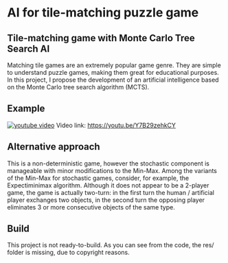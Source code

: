 # AI for tile-matching puzzle game
## Tile-matching game with Monte Carlo Tree Search AI

Matching tile games are an extremely popular game genre. They are simple to understand puzzle games, making them great for educational purposes. In this project, I propose the development of an artificial intelligence based on the Monte Carlo tree search algorithm (MCTS).

## Example
[![youtube video](https://img.youtube.com/vi/Y7B29zehkCY/0.jpg)](https://youtu.be/Y7B29zehkCY)
Video link: https://youtu.be/Y7B29zehkCY

## Alternative approach

This is a non-deterministic game, however the stochastic component is manageable with minor modifications to the Min-Max. Among the variants of the Min-Max for stochastic games, consider, for example, the Expectiminimax algorithm.
Although it does not appear to be a 2-player game, the game is actually two-turn: in the first turn the human / artificial player exchanges two objects, in the second turn the opposing player eliminates 3 or more consecutive objects of the same type.

## Build

This project is not ready-to-build. As you can see from the code, the res/ folder is missing, due to copyright reasons.